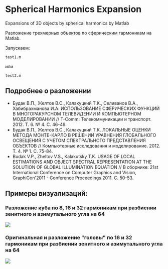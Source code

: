 # Spherical Harmonics Expansion

Expansions of 3D objects by spherical harmonics by Matlab

Разложение трехмерных объектов по сферическим гармоникам на Matlab.

Запускаем:
```
test1.m
```

или 
```
test2.m
```

## Подробнее о разложении

- Будак В.П., Желтов В.С., Калакуцкий Т.К., Селиванов В.А., Хабибрахманова И.А. ИСПОЛЬЗОВАНИЕ СФЕРИЧЕСКИХ ФУНКЦИЙ В МНОГОРАКУРСНОМ ТЕЛЕВИДЕНИИ И КОМПЬЮТЕРНОМ МОДЕЛИРОВАНИИ // T-Comm: Телекоммуникации и транспорт. 2012. Т. 6. № 4. С. 46-49. 
- Будак В.П., Желтов В.С., Калакуцкий Т.К. ЛОКАЛЬНЫЕ ОЦЕНКИ МЕТОДА МОНТЕ-КАРЛО В РЕШЕНИИ УРАВНЕНИЯ ГЛОБАЛЬНОГО ОСВЕЩЕНИЯ С УЧЕТОМ СПЕКТРАЛЬНОГО ПРЕДСТАВЛЕНИЯ ОБЪЕКТОВ // Компьютерные исследования и моделирование. 2012. Т. 4. № 1. С. 75-84. 
- Budak V.P., Zheltov V.S., Kalakutsky T.K. USAGE OF LOCAL ESTIMATIONS AND OBJECT SPECTRAL REPRESENTATION AT THE SOLUTION OF GLOBAL ILLUMINATION EQUATION // В сборнике: 21st International Conference on Computer Graphics and Vision, GraphiCon'2011 - Conference Proceedings 2011. С. 50-53. 

## Примеры визуализаций:
### Разложение куба по 8, 16 и 32 гармоникам при разбиении зенитного и азимутального угла на 64
![][img01]
### Оригинальная и разложение "головы" по 16 и 32 гармоникам при разбиении зенитного и азимутального угла на 64
![][img02]

[img01]: https://github.com/Zheltov/SHExpansion/blob/master/Images/cube.png
[img02]: https://github.com/Zheltov/SHExpansion/blob/master/Images/head.png